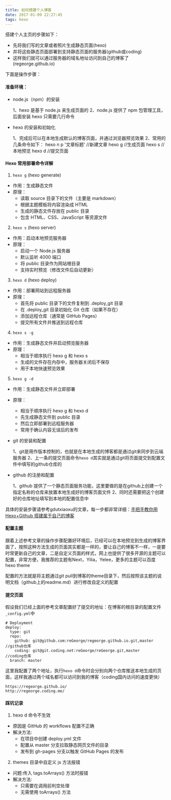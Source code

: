 ```yaml
---
title: 如何搭建个人博客
date: 2017-01-09 22:27:45
tags: hexo
---
```


搭建个人主页的步骤如下：
- 先将我们写的文章或者照片生成静态页面(hexo)
- 并将这些静态页面部署到支持静态页面的服务器(github或coding)
- 这样我们就可以通过服务器的域名地址访问到自己的博客了(regeorge.github.io)

<!--more-->

下面是操作步骤：

#### 准备环境：

- node.js（npm）的安装
	
	1、hexo 是基于 node.js 来生成页面的
	2、node.js 提供了 npm 包管理工具，后面安装 hexo 只需要几行命令

- hexo 的安装和初始化

	1、完成后可以在本地生成默认的博客页面，并通过浏览器预览效果
	2、常用的几条命令如下：
		hexo n p '文章标题'	//新建文章
		hexo g				//生成页面
		hexo s				//本地预览
		hexo d				//提交页面


#### Hexo 常用部署命令详解

1. `hexo g` (hexo generate)
- 作用：生成静态文件
- 原理：
  - 读取 source 目录下的文件（主要是 markdown）
  - 根据主题模板将内容渲染成 HTML
  - 生成的静态文件存放在 public 目录
  - 包含 HTML、CSS、JavaScript 等资源文件

2. `hexo s` (hexo server)
- 作用：启动本地预览服务器
- 原理：
  - 启动一个 Node.js 服务器
  - 默认监听 4000 端口
  - 将 public 目录作为网站根目录
  - 支持实时预览（修改文件后自动更新）

3. `hexo d` (hexo deploy)
- 作用：部署网站到远程服务器
- 原理：
  - 首先将 public 目录下的文件复制到 .deploy_git 目录
  - 在 .deploy_git 目录初始化 Git 仓库（如果不存在）
  - 添加远程仓库（通常是 GitHub Pages）
  - 提交所有文件并推送到远程仓库

4. `hexo s -g`
- 作用：生成静态文件并启动预览服务器
- 原理：
  - 相当于顺序执行 hexo g 和 hexo s
  - 生成的文件存在内存中，服务器关闭后不保存
  - 用于本地快速预览效果

5. `hexo g -d`
- 作用：生成静态文件并立即部署
- 原理：
  - 相当于顺序执行 hexo g 和 hexo d
  - 先生成静态文件到 public 目录
  - 然后立即部署到远程服务器
  - 常用于确认内容无误后的发布		

- git 的安装和配置

	1、git是用作版本控制的，也就是在本地生成的博客都是通过git来同步到云端服务器
	2、上一条的提交页面命令`hexo d`其实就是通过git将页面提交到配置文件中填写的github仓库的

- github 的注册和配置

	1、github 提供了一个静态页面服务功能，这里要做的是在github上创建一个指定名称的仓库来放置本地生成好的博客页面文件
	2、同时还需要把这个创建好的仓库地址填写到本地的配置信息中


具体的安装步骤请参考gdutxiaoxu的文章，每一步都非常详细：[手把手教你用Hexo+Github 搭建属于自己的博客](http://blog.csdn.net/gdutxiaoxu/article/details/53576018?locationNum=2&fps=1)

#### 配置主题

跟着上述参考文章的操作步骤配置好环境后，已经可以在本地预览到生成的博客界面了，按照这种方法生成的页面其实都是一样的，要让自己的博客不一样，一是要时常更新自己的文章，二是自定义页面的样式，网上也提供了很多开源的主题可以配置，非常方便，我推荐的主题有Next，Yilia，Yelee，更多的主题可以百度hexo theme

配置的方法就是将主题通过git pull到博客的theme目录下，然后按照该主题的说明文档（github上的readme.md）进行修改自定义的配置

#### 提交页面

假设我们已经上面的参考文章配置好了提交的地址：在博客的根目录的配置文件`_config.yml`中
	
	# Deployment
	deploy:
	  type: git
	  repo: 
	    github: git@github.com:reGeorge/regeorge.github.io.git,master	//github仓库
	    coding: git@git.coding.net:reGeorge/reGeorge.git,master		//coding仓库
	  branch: master

这里我配置了两个地址，执行`hexo d`命令时会分别向两个仓库推送本地生成的页面，这样我通过两个域名都可以访问到我的博客（coding国内访问的速度更快）
	
	https://regeorge.github.io/
	http://regeorge.coding.me/


#### 踩坑记录

1. hexo d 命令不生效
- 原因是 GitHub 的 workflows 配置不正确
- 解决方法:
  - 在项目中创建 deploy.yml 文件
  - 配置从 master 分支拉取静态网页文件的目录
  - 发布到 gh-pages 分支以触发 GitHub Pages 的发布

2. themes 目录中自定义 js 方法报错
- 问题:传入 tags.toArrays() 方法时报错
- 解决方法:
  - 只需要在调用前判空处理
  - 无需使用 toArrays() 方法








